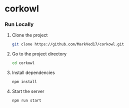 # corkowl

### Run Locally

1. Clone the project

    ```bash
    git clone https://github.com/MarkVed17/corkowl.git
    ```

2. Go to the project directory

    ```bash
    cd corkowl
    ```

3. Install dependencies

    ```bash
    npm install
    ```

4. Start the server

    ```bash
    npm run start
    ```